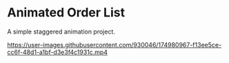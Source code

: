 # Animated Order List

A simple staggered animation project.


https://user-images.githubusercontent.com/930046/174980967-f13ee5ce-cc6f-48d1-a1bf-d3e3f4c1931c.mp4

